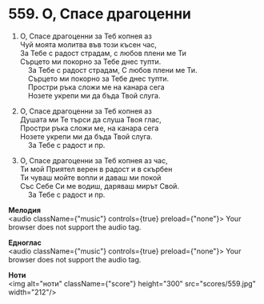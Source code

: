 # 559. О, Спасе драгоценни  

1. О, Спасе драгоценни за Теб копнея аз  
Чуй моята молитва във този късен час,  
За Тебе с радост страдам, с любов плени ме Ти  
Сърцето ми покорно за Тебе днес тупти.  
    За Тебе с радост страдам, С любов плени ме Ти.  
    Сърцето ми покорно за Тебе днес тупти.  
    Простри ръка сложи ме на канара сега  
    Нозете укрепи ми да бъда Твой слуга.  

2. О, Спасе драгоценни за Теб копнея аз  
Душата ми Те търси да слуша Твоя глас,  
Простри ръка сложи ме, на канара сега  
Нозете укрепи ми да бъда Твой слуга.  
    За Тебе с радост и пр.  

3. О, Спасе драгоценни за Теб копнея аз час,  
Ти мой Приятел верен в радост и в скърбен  
Ти чуваш мойте вопли и даваш ми покой  
Със Себе Си ме водиш, даряваш мирът Свой.  
    За Тебе с радост и пр.  

__Мелодия__  
<audio className={"music"} controls={true} preload={"none"}><source src="mp3/559.mp3" type="audio/mpeg"/>
Your browser does not support the audio tag.
</audio>  

__Едноглас__  
<audio className={"music"} controls={true} preload={"none"}><source src="transp/559.mp3" type="audio/mpeg"/>
Your browser does not support the audio tag.
</audio>  

__Ноти__  
<img alt="ноти" className={"score"} height="300" src="scores/559.jpg" width="212"/>
